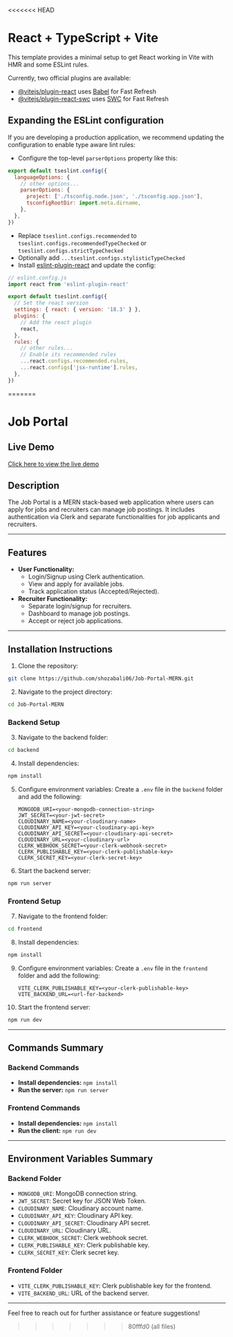 <<<<<<< HEAD
# React + TypeScript + Vite

This template provides a minimal setup to get React working in Vite with HMR and some ESLint rules.

Currently, two official plugins are available:

- [@vitejs/plugin-react](https://github.com/vitejs/vite-plugin-react/blob/main/packages/plugin-react/README.md) uses [Babel](https://babeljs.io/) for Fast Refresh
- [@vitejs/plugin-react-swc](https://github.com/vitejs/vite-plugin-react-swc) uses [SWC](https://swc.rs/) for Fast Refresh

## Expanding the ESLint configuration

If you are developing a production application, we recommend updating the configuration to enable type aware lint rules:

- Configure the top-level `parserOptions` property like this:

```js
export default tseslint.config({
  languageOptions: {
    // other options...
    parserOptions: {
      project: ['./tsconfig.node.json', './tsconfig.app.json'],
      tsconfigRootDir: import.meta.dirname,
    },
  },
})
```

- Replace `tseslint.configs.recommended` to `tseslint.configs.recommendedTypeChecked` or `tseslint.configs.strictTypeChecked`
- Optionally add `...tseslint.configs.stylisticTypeChecked`
- Install [eslint-plugin-react](https://github.com/jsx-eslint/eslint-plugin-react) and update the config:

```js
// eslint.config.js
import react from 'eslint-plugin-react'

export default tseslint.config({
  // Set the react version
  settings: { react: { version: '18.3' } },
  plugins: {
    // Add the react plugin
    react,
  },
  rules: {
    // other rules...
    // Enable its recommended rules
    ...react.configs.recommended.rules,
    ...react.configs['jsx-runtime'].rules,
  },
})
```
=======
# Job Portal

## Live Demo
[Click here to view the live demo](https://job-portal-shozab.vercel.app) <!-- Replace # with the actual live demo link -->

## Description
The Job Portal is a MERN stack-based web application where users can apply for jobs and recruiters can manage job postings. It includes authentication via Clerk and separate functionalities for job applicants and recruiters.

---

## Features
- **User Functionality:**
  - Login/Signup using Clerk authentication.
  - View and apply for available jobs.
  - Track application status (Accepted/Rejected).
- **Recruiter Functionality:**
  - Separate login/signup for recruiters.
  - Dashboard to manage job postings.
  - Accept or reject job applications.

---

## Installation Instructions

1. Clone the repository:
```bash
git clone https://github.com/shozabali06/Job-Portal-MERN.git
```

2. Navigate to the project directory:
```bash
cd Job-Portal-MERN
```

### Backend Setup

3. Navigate to the backend folder:
```bash
cd backend
```

4. Install dependencies:
```bash
npm install
```

5. Configure environment variables:
   Create a `.env` file in the `backend` folder and add the following:
   ```env
   MONGODB_URI=<your-mongodb-connection-string>
   JWT_SECRET=<your-jwt-secret>
   CLOUDINARY_NAME=<your-cloudinary-name>
   CLOUDINARY_API_KEY=<your-cloudinary-api-key>
   CLOUDINARY_API_SECRET=<your-cloudinary-api-secret>
   CLOUDINARY_URL=<your-cloudinary-url>
   CLERK_WEBHOOK_SECRET=<your-clerk-webhook-secret>
   CLERK_PUBLISHABLE_KEY=<your-clerk-publishable-key>
   CLERK_SECRET_KEY=<your-clerk-secret-key>
   ```

6. Start the backend server:
```bash
npm run server
```

### Frontend Setup

7. Navigate to the frontend folder:
```bash
cd frontend
```

8. Install dependencies:
```bash
npm install
```

9. Configure environment variables:
   Create a `.env` file in the `frontend` folder and add the following:
   ```env
   VITE_CLERK_PUBLISHABLE_KEY=<your-clerk-publishable-key>
   VITE_BACKEND_URL=<url-for-backend>
   ```

10. Start the frontend server:
```bash
npm run dev
```

---

## Commands Summary

### Backend Commands
- **Install dependencies:** `npm install`
- **Run the server:** `npm run server`

### Frontend Commands
- **Install dependencies:** `npm install`
- **Run the client:** `npm run dev`

---

## Environment Variables Summary

### Backend Folder
- `MONGODB_URI`: MongoDB connection string.
- `JWT_SECRET`: Secret key for JSON Web Token.
- `CLOUDINARY_NAME`: Cloudinary account name.
- `CLOUDINARY_API_KEY`: Cloudinary API key.
- `CLOUDINARY_API_SECRET`: Cloudinary API secret.
- `CLOUDINARY_URL`: Cloudinary URL.
- `CLERK_WEBHOOK_SECRET`: Clerk webhook secret.
- `CLERK_PUBLISHABLE_KEY`: Clerk publishable key.
- `CLERK_SECRET_KEY`: Clerk secret key.

### Frontend Folder
- `VITE_CLERK_PUBLISHABLE_KEY`: Clerk publishable key for the frontend.
- `VITE_BACKEND_URL`: URL of the backend server.

---

Feel free to reach out for further assistance or feature suggestions!
>>>>>>> 80fffd0 (all files)
